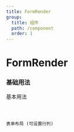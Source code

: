 ```yaml
---
title: FormRender
group:
  title: 组件
  path: /component
  order: 1
---
```


# FormRender


### 基础用法

基本用法
<!-- <code src="./demos/demo1.tsx"/> -->

<!-- <code src="./demos/demo2.tsx"/> -->

<!-- <code src="./demos/before.tsx"/> -->
<code src="./demos/demo3.tsx"/>


表单布局 (可设置行列)
<!-- <code src="./demos/demo4.tsx"/> -->

<!-- <code src="./demos/demo5.tsx"/> -->